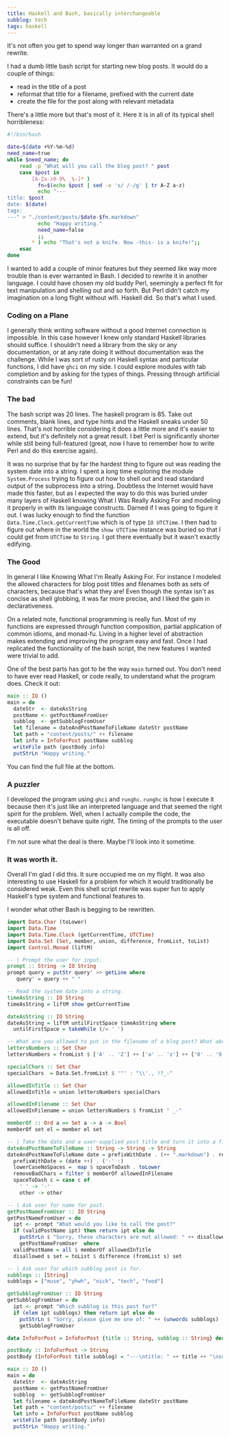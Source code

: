 ```yaml
---
title: Haskell and Bash, basically interchangeable
subblog: tech
tags: haskell
---
```


It's not often you get to spend way longer than warranted on a grand rewrite.

I had a dumb little bash script for starting new blog posts. It would do a couple of things:

- read in the title of a post
- reformat that title for a filename, prefixed with the current date
- create the file for the post along with relevant metadata

There's a little more but that's most of it. Here it is in all of its typical shell horribleness:

```bash
#!/bin/bash

date=$(date +%Y-%m-%d)
need_name=true
while $need_name; do
    read -p "What will you call the blog post? " post
    case $post in
        [A-Za-z0-9\ _\-]* )
          fn=$(echo $post | sed -e 's/ /-/g' | tr A-Z a-z)
          echo "---
title: $post
date: $(date)
tags: 
---" > "./content/posts/$date-$fn.markdown"
          echo "Happy writing."
          need_name=false
          ;;
        * ) echo "That's not a knife. Now -this- is a knife!";;
    esac
done
```

I wanted to add a couple of minor features but they seemed like way more trouble than is ever warranted in Bash. I decided to rewrite it in another language. I could have chosen my old buddy Perl, seemingly a perfect fit for text manipulation and shelling out and so forth. But Perl didn't catch my imagination on a long flight without wifi. Haskell did. So that's what I used.

<!-- MORE -->

### Coding on a Plane

I generally think writing software without a good Internet connection is impossible. In this case however I knew only standard Haskell libraries should suffice. I shouldn't need a library from the sky or any documentation, or at any rate doing it without documentation was the challenge. While I was sort of rusty on Haskell syntax and particular functions, I did have `ghci` on my side. I could explore modules with tab completion and by asking for the types of things. Pressing through artificial constraints can be fun!

### The bad

The bash script was 20 lines. The haskell program is 85. Take out comments, blank lines, and type hints and the Haskell sneaks under 50 lines. That's not horrible considering it does a little more and it's easier to extend, but it's definitely not a great result. I bet Perl is significantly shorter while still being full-featured (great, now I have to remember how to write Perl and do this exercise again). 

It was no surprise that by far the hardest thing to figure out was reading the system date into a string. I spent a long time exploring the module `System.Process` trying to figure out how to shell out and read standard output of the subprocess into a string. Doubtless the Internet would have made this faster, but as I expected the way to do this was buried under many layers of Haskell knowing What I Was Really Asking For and modeling it properly in with its language constructs. Darned if I was going to figure it out. I was lucky enough to find the function `Data.Time.Clock.getCurrentTime` which is of type `IO UTCTime`. I then had to figure out where in the world the `show UTCTime` instance was buried so that I could get from `UTCTime` to `String`. I got there eventually but it wasn't exactly edifying. 

### The Good

In general I like Knowing What I'm Really Asking For. For instance I modeled the allowed characters for blog post titles and filenames both as sets of characters, because that's what they are! Even though the syntax isn't as concise as shell globbing, it was far more precise, and I liked the gain in declarativeness.

On a related note, functional programming is really fun. Most of my functions are expressed through function composition, partial application of common idioms, and monad-fu. Living in a higher level of abstraction makes extending and improving the program easy and fast. Once I had replicated the functionality of the bash script, the new features I wanted were trivial to add.

One of the best parts has got to be the way `main` turned out. You don't need to have ever read Haskell, or code really, to understand what the program does. Check it out:

```haskell
main :: IO ()
main = do
  dateStr  <- dateAsString
  postName <- getPostNameFromUser
  subblog  <- getSubblogFromUser
  let filename = dateAndPostNameToFileName dateStr postName
  let path = "content/posts/" ++ filename
  let info = InfoForPost postName subblog
  writeFile path (postBody info)
  putStrLn "Happy writing."
```

You can find the full file at the bottom.

### A puzzler

I developed the program using `ghci` and `runghc`. `runghc` is how I execute it because then it's just like an interpreted language and that seemed the right spirit for the problem. Well, when I actually compile the code, the executable doesn't behave quite right. The timing of the prompts to the user is all off.

I'm not sure what the deal is there. Maybe I'll look into it sometime.

### It was worth it.

Overall I'm glad I did this. It sure occupied me on my flight. It was also interesting to use Haskell for a problem for which it would traditionally be considered weak. Even this shell script rewrite was super fun to apply Haskell's type system and functional features to.

I wonder what other Bash is begging to be rewritten.
```haskell
import Data.Char (toLower)
import Data.Time
import Data.Time.Clock (getCurrentTime, UTCTime)
import Data.Set (Set, member, union, difference, fromList, toList)
import Control.Monad (liftM)

-- | Prompt the user for input.
prompt :: String -> IO String
prompt query = putStr query' >> getLine where
   query' = query ++ " "

-- Read the system date into a string.
timeAsString :: IO String
timeAsString = liftM show getCurrentTime

dateAsString :: IO String
dateAsString = liftM untilFirstSpace timeAsString where
  untilFirstSpace = takeWhile (/= ' ')

-- What are you allowed to put in the filename of a blog post? What about the post title itself?
lettersNumbers :: Set Char
lettersNumbers = fromList $ ['A' .. 'Z'] ++ ['a' .. 'z'] ++ ['0' .. '9']

specialChars :: Set Char
specialChars  = Data.Set.fromList $ '"' : "\\'., !?_-"

allowedInTitle :: Set Char
allowedInTitle = union lettersNumbers specialChars

allowedInFilename :: Set Char
allowedInFilename = union lettersNumbers $ fromList " _-"

memberOf :: Ord a => Set a -> a -> Bool
memberOf set el = member el set

-- | Take the date and a user-supplied post title and turn it into a filename.
dateAndPostNameToFileName :: String -> String -> String
dateAndPostNameToFileName date = prefixWithDate . (++ ".markdown") . removeBadChars . lowerCaseNoSpaces where
  prefixWithDate = (date ++) . ('-' :)
  lowerCaseNoSpaces =  map $ spaceToDash . toLower
  removeBadChars = filter $ memberOf allowedInFilename
  spaceToDash c = case c of
    ' ' -> '-'
    other -> other

-- | Ask user for name for post.
getPostNameFromUser :: IO String
getPostNameFromUser = do
  ipt <- prompt "What would you like to call the post?"
  if (validPostName ipt) then return ipt else do
    putStrLn $ "Sorry, these characters are not allowed: " ++ disallowed ipt allowedInTitle
    getPostNameFromUser  where
  validPostName = all $ memberOf allowedInTitle
  disallowed s set = toList $ difference (fromList s) set

-- | Ask user for which subblog post is for.
subblogs :: [String]
subblogs = ["muse", "yhwh", "nick", "tech", "food"]

getSubblogFromUser :: IO String
getSubblogFromUser = do
  ipt <- prompt "Which subblog is this post for?"
  if (elem ipt subblogs) then return ipt else do
    putStrLn $ "Sorry, please give me one of: " ++ (unwords subblogs)
    getSubblogFromUser

data InfoForPost = InfoForPost {title :: String, subblog :: String} deriving (Show, Eq)

postBody :: InfoForPost -> String
postBody (InfoForPost title subblog) = "---\ntitle: " ++ title ++ "\nsubblog: " ++ subblog ++ "\ntags: \n---\n"

main :: IO ()
main = do
  dateStr  <- dateAsString
  postName <- getPostNameFromUser
  subblog  <- getSubblogFromUser
  let filename = dateAndPostNameToFileName dateStr postName
  let path = "content/posts/" ++ filename
  let info = InfoForPost postName subblog
  writeFile path (postBody info)
  putStrLn "Happy writing."
```
